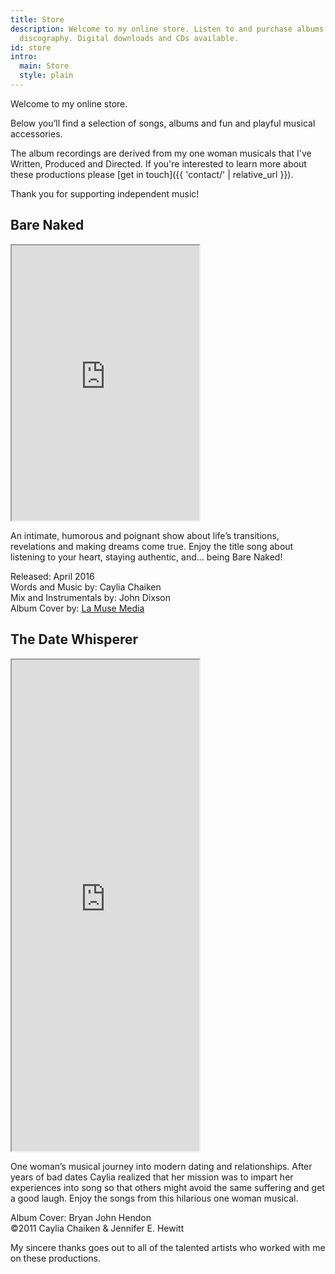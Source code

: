 ```yaml
---
title: Store
description: Welcome to my online store. Listen to and purchase albums from my musical
  discography. Digital downloads and CDs available.
id: store
intro:
  main: Store
  style: plain
---
```


Welcome to my online store.

Below you’ll find a selection of songs, albums and fun and playful musical accessories.

The album recordings are derived from my one woman musicals that I've Written, Produced and Directed. If you're interested to learn more about these productions please [get in touch]({{ 'contact/' | relative_url }}).

Thank you for supporting independent music!

<section class="bandcamp">

<h2>Bare Naked</h2>

<iframe style="height: 440px;" src="https://bandcamp.com/EmbeddedPlayer/album=3780420270/size=large/bgcol=FEFEFE/linkcol=9A0007/tracklist=false/transparent=true/" seamless><a href="http://chaikenmusic.bandcamp.com/album/caylia-chaiken-bare-naked">Caylia Chaiken: Bare Naked by Caylia Chaiken</a></iframe>

<p>An intimate, humorous and poignant show about life’s transitions, revelations and making dreams come true. Enjoy the title song about listening to your heart, staying authentic, and... being Bare Naked!</p><p>Released: April 2016<br>
Words and Music by: Caylia Chaiken<br> 
Mix and Instrumentals by: John Dixson<br>
Album Cover by: <a href="http://www.lamusemedia.com/">La Muse Media</a></p> 

</section>

<section class="bandcamp">

<h2>The Date Whisperer</h2>

<iframe style="height: 786px;" src="https://bandcamp.com/EmbeddedPlayer/album=1681758002/size=large/bgcol=FEFEFE/linkcol=9A0007/package=390365217/transparent=true/" seamless><a href="http://chaikenmusic.bandcamp.com/album/caylia-chaiken-the-date-whisperer">Caylia Chaiken: The Date Whisperer by Caylia Chaiken</a></iframe>

<p>One woman’s musical journey into modern dating and relationships. After years of bad dates Caylia realized that her mission was to impart her experiences into song so that others might avoid the same suffering and get a good laugh. Enjoy the songs from this hilarious one woman musical.</p>

<p>
Album Cover: Bryan John Hendon<br>
©2011 Caylia Chaiken & Jennifer E. Hewitt</p>

</section>

My sincere thanks goes out to all of the talented artists who worked with me on these productions. 
